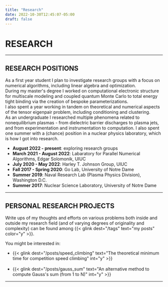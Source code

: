 ```yaml
---
title: "Research"
date: 2022-10-30T12:45:07-05:00
draft: false
---
```


# RESEARCH

---

## RESEARCH POSITIONS

As a first year student I plan to investigate research groups with a focus on numerical algorithms, including linear algebra and optimization.
<br>
During my master's degree I worked on computational electronic
structure for multiscale modeling and coupled quantum Monte
Carlo to total energy tight binding via the creation of
bespoke parameterizations.
<br>
I also spent a year working in tandem on theoretical and
numerical aspects of the tensor eigenpair problem, including
conditioning and clustering.
<br>
As an undergraduate I researched multiple phenomena related to
nonequilibrium plasmas - from dielectric barrier discharges
to plasma jets, and from experimentation and instrumentation
to computation.
I also spent one summer with a (chance) position in a nuclear
physics laboratory, which is how I got into research.

- <b>August 2022 - <span class="themecolor">present</span></b>: exploring research groups
- <b>March 2021 - August 2022</b>: Labaratory for Parallel Numerical Algorithms, Edgar Solomonik, UIUC
- <b>July 2020 - May 2022</b>: Harley T. Johnson Group, UIUC
- <b>Fall 2017 - Spring 2020</b>: Go Lab, University of Notre Dame
- <b>Summer 2019</b>: Naval Research Lab (Plasma Physics Division), Washington D.C.
- <b>Summer 2017</b>: Nuclear Science Laboratory, University of Notre Dame

---

## PERSONAL RESEARCH PROJECTS

Write ups of my thoughts and efforts on various problems both inside and outside my research field (and of varying degrees of originality and complexity) can be found among {{< glink dest="/tags" text="my posts" color="y" >}}.

You might be interested in:

- {{< glink dest="/posts/speed_climbing" text="The theoretical minimum time for competition speed climbing" int="y" >}}
<br><br>
- {{< glink dest="/posts/gauss_sum" text="An alternative method to compute Gauss's sum (from 1 to N)" int="y" >}}

---
